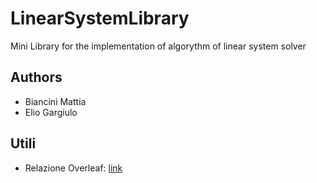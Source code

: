 # LinearSystemLibrary
Mini Library for the implementation of algorythm of linear system solver

## Authors
- Biancini Mattia
- Elio Gargiulo

## Utili
- Relazione Overleaf: [link](https://www.overleaf.com/4112563498bmjvqvrxcbyc#6c0919)


